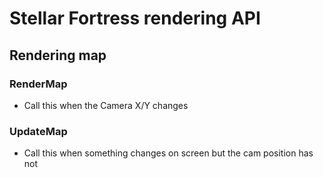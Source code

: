 # Stellar Fortress rendering API

## Rendering map

### RenderMap
 - Call this when the Camera X/Y changes
### UpdateMap
 - Call this when something changes on screen but the cam position has not 